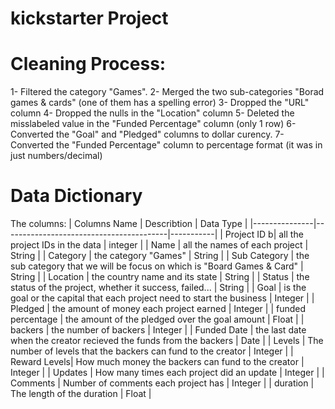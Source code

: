 # kickstarter Project

# Cleaning Process:
1- Filtered the category "Games".
2- Merged the two sub-categories "Borad games & cards" (one of them has a spelling error)
3- Dropped the "URL" column
4- Dropped the nulls in the "Location" column
5- Deleted the misslabeled value in the "Funded Percentage" column (only 1 row)
6- Converted the "Goal" and "Pledged" columns to dollar curency.
7- Converted the "Funded Percentage" column to percentage format (it was in just numbers/decimal)


# Data Dictionary
The columns:
   | Columns Name  |              Describtion                | Data Type |
   |---------------|-----------------------------------------|-----------|
   | Project ID   b|  all the project IDs in the data        | integer   |
   | Name          |  all the names of each project          | String    |
   | Category      |   the category "Games"                  | String    |
   | Sub Category  |  the sub category that we will be 
                    focus on which is "Board Games & Card"   | String    |
   | Location      |  the country name and its state         | String    |
   | Status        |  the status of the project,
                    whether it success, failed...            | String    |
   | Goal          | is the goal or the capital that each
                    project need to start the business       | Integer   |
   | Pledged       | the amount of money each project earned | Integer   |
   | funded percentage | the amount of the pledged over 
                    the goal amount                          | Float     |
   | backers      | the number of backers                   | Integer   |
   | Funded Date  | the last date when the creator recieved
                    the funds from the backers               | Date      |
   | Levels       | The number of levels that the backers
                    can fund to the creator                  | Integer   |
   | Reward Levels| How much money the backers can fund to
                    the creator                              | Integer   |
   | Updates      | How many times each project did an update | Integer |
   | Comments     | Number of comments each project has     | Integer   |
   | duration     | The length of the duration              | Float     |
